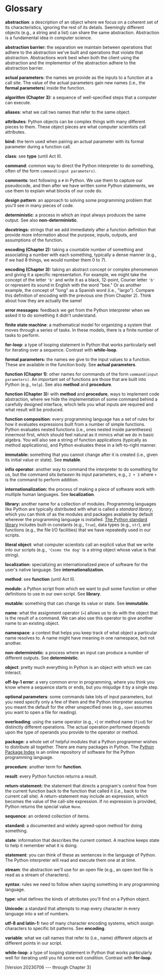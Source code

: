 # Glossary

**abstraction**: a description of an object where we focus on a coherent set of its characteristics, ignoring the rest of its details. Seemingly different objects (e.g., a string and a list) can share the same abstraction. Abstraction is a fundamental idea in computer science.

**abstraction barrier:** the separation we maintain between operations that adhere to the abstraction we've built and operations that violate that abstraction. Abstractions work best when both the client using the abstraction and the implementor of the abstraction adhere to the abstraction barrier.

**actual parameters:** the names we provide as the inputs to a function at a call site. The value of the actual parameters gain new names (i.e., the **formal parameters**) inside the function.

**algorithm (Chapter 3):** a sequence of well-specified steps that a computer can execute.

**aliases**: what we call two names that refer to the same object.

**attributes**: Python objects can be complex things with many different pieces to them. These object pieces are what computer scientists call attributes.

**bind:** the term used when pairing an actual parameter with its formal parameter during a function call.

**class**: see **type** (until Act II).

**command**: common way to direct the Python interpreter to do something, often of the form `command(input parameters)`.

**comments**: text following a `#` in Python. We use them to capture our pseudocode, and then after we have written some Python statements, we use them to explain what blocks of our code do.

**design pattern**: an approach to solving some programming problem that you'll see in many pieces of code.

**deterministic**: a process in which an input always produces the same output. See also **non-deterministic**.

**docstrings:** strings that we add immediately after a function definition that provide more information about the purpose, inputs, outputs, and assumptions of the function.

**encoding (Chapter 2):** taking a countable number of something and associating a number with each something, typically a dense manner (e.g., if we had 8 things, we would number them 0 to 7).

**encoding (Chapter 3):** taking an abstract concept or complex phenomenon and giving it a specific representation. For example, we might take the concept of the letter `'b'` and write it as a black, 12-point, Courier letter `'b'` or represent its sound in English with the word "bee." Or as another example, the concept of "long" as a Spanish word (i.e., "largo"). Compare this definition of encoding with the previous one (from Chapter 2). Think about how they are actually the same!

**error messages**: feedback we get from the Python interpreter when we asked it to do something it didn't understand.

**finite state machine**: a mathematical model for organizing a system that moves through a series of tasks. In these models, there is a finite number of tasks to perform.

**for-loop**: a type of looping statement in Python that works particularly well for iterating over a sequence. Contrast with **while-loop**.

**formal parameters:** the names we give to the input values to a function. These are available in the function body. See **actual parameters**.

**function (Chapter 1)**: other names for commands of the form `command(input parameters)`. An important set of functions are those that are built into Python (e.g., `help`). See also **method** and **procedure**.

**function (Chapter 3):** with **method** and **procedure**, ways to implement code abstraction, where we hide the implementation of some command behind a carefully designed interface, which tells you what inputs are required and what result will be produced.

**function composition**: every programming language has a set of rules for how it evaluates expressions built from a number of simple functions. Python evaluates nested functions (i.e., ones nested inside parentheses) innermost first, which should feel natural as it mimics what we do in basic algebra. You will also see a string of function applications (typically as method applications), and Python evaluates these in a left-to-right manner.

**immutable:** something that you cannot change after it is created (i.e., given its initial value or state). See **mutable**.

**infix operator**: another way to command the interpreter to do something for us, but the command sits *between* its input parameters, e.g., `2 + 3` where `+` is the command to perform addition.

**internationalization:** the process of making a piece of software work with multiple human languages. See **localization**.

**library:** another name for a collection of modules. Programming languages like Python are typically distributed with what is called a *standard library*, which you can think of as the modules and packages available by default wherever the programming language is installed. [The Python standard library](https://docs.python.org/3/library/) includes built-in constants (e.g., `True`), data types (e.g., `str`), and functions (e.g., the file I/O facilities) that we have repeatedly used in our scripts.

**literal object**: what computer scientists call an explicit value that we write into our scripts (e.g., `'Cosmo the dog'` is a string object whose value is that string).

**localization:** specializing an internationalized piece of software for the user's native language. See **internationalization**.

**method**: see **function** (until Act II).

**module:** a Python script from which we want to pull some function or other definitions to use in our own script. See **library**.

**mutable:** something that can change its value or state. See **immutable**.

**name**: what the assignment operator (`=`) allows us to do with the object that is the result of a command. We can also use this operator to give another name to an existing object.

**namespace**: a context that helps you keep track of what object a particular name resolves to. A name might have meaning in one namespace, but not another.

**non-deterministic**: a process where an input can produce a number of different outputs. See **deterministic**.

**object**: pretty much everything in Python is an object with which we can interact.

**off-by-1 error**: a very common error in programming, where you think you know where a sequence starts or ends, but you misjudge it by a single step.

**optional parameters**: some commands take lots of input parameters, but you need specify only a few of them and the Python interpreter assumes you meant the default for the other unspecified ones (e.g., `open` assumes you want to open a file for reading).

**overloading**: using the same operator (e.g., `+`) or method name (`find`) for distinctly different operations. The actual operation performed depends upon the type of operands you provide to the operator or method.

**package:** a whole set of helpful modules that a Python programmer wishes to distribute all together. There are many packages in Python. The [Python Package Index](https://pypi.org/) is an online repository of software for the Python programming language.

**procedure**: another term for **function**.

**result**: every Python function returns a result.

**return-statement:** the statement that directs a program's control flow from the current function back to the function that called it (i.e., back to the current call site). A return-statement may include an expression, which becomes the value of the call-site expression. If no expression is provided, Python returns the special value `None`.

**sequence**: an ordered collection of items.

**standard:** a documented and widely agreed-upon method for doing something.

**state**: information that describes the current context. A machine keeps state to help it remember what it is doing.

**statement**: you can think of these as sentences in the language of Python. The Python interpreter will read and execute them one at at time.

**stream**: the abstraction we'll use for an open file (e.g., an open text file is read as a stream of characters).

**syntax**: rules we need to follow when saying something in any programming language.

**type**: what defines the kinds of attributes you'll find on a Python object.

**Unicode:** a standard that attempts to map every character in every language into a set of numbers.

**utf-8 and latin-1:** two of many character encoding systems, which assign characters to specific bit patterns. See **encoding**.

**variable**: what we call names that refer to (i.e., name) different objects at different points in our script.

**while-loop**: a type of looping statement in Python that works particularly well for iterating until you hit some exit condition. Contrast with **for-loop**.

\[Version 20230706 --- through Chapter 3\]
